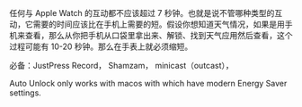 


任何与 Apple Watch 的互动都不应该超过 7 秒钟。也就是说不管哪种类型的互动，它需要的时间应该比在手机上需要的短。假设你想知道天气情况，如果是用手机来查看，那么从你把手机从口袋里拿出来、解锁、找到天气应用然后查看，这个过程可能有 10-20 秒钟。那么在手表上就必须缩短。

必备：JustPress Record， Shamzam， minicast（outcast），


Auto Unlock only works with macos with which have modern Energy Saver settings. 